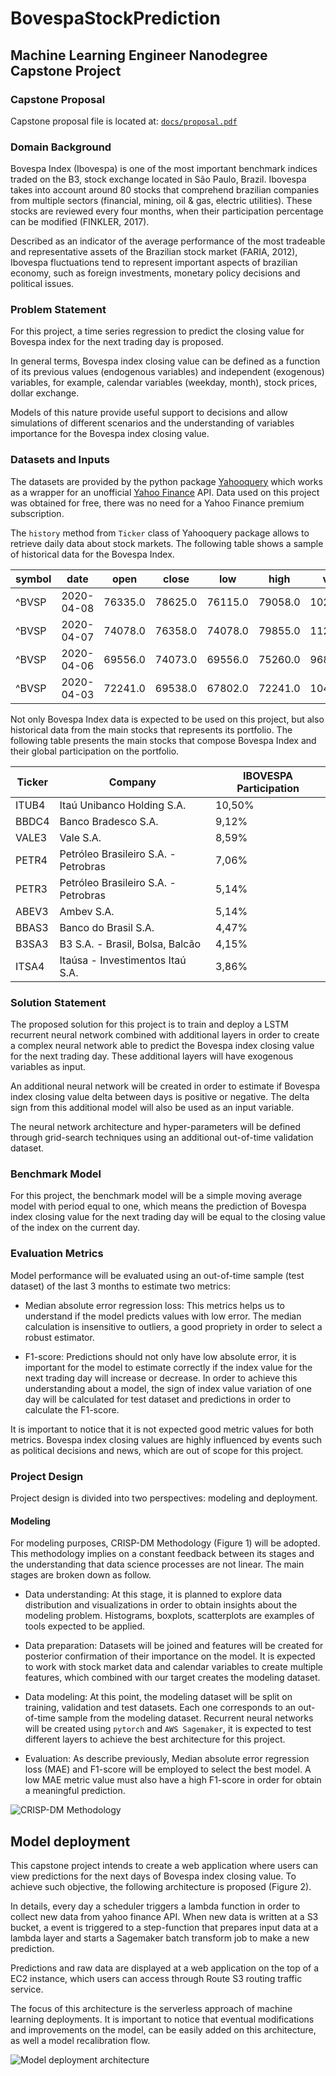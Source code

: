 # BovespaStockPrediction
## Machine Learning Engineer Nanodegree Capstone Project

### Capstone Proposal

Capstone proposal file is located at: [`docs/proposal.pdf`](https://github.com/adelmofilho/BovespaStockPrediction/blob/main/docs/proposal.pdf)

### Domain Background

Bovespa Index (Ibovespa) is one of the most important benchmark indices traded on the B3, stock exchange located in São Paulo, Brazil. Ibovespa takes into account around 80 stocks that comprehend brazilian companies from multiple sectors (financial, mining, oil & gas, electric utilities). These stocks are reviewed every four months, when their participation percentage can be modified (FINKLER, 2017).

Described as an indicator of the average performance of the most tradeable and representative assets of the Brazilian stock market (FARIA, 2012), Ibovespa fluctuations tend to represent important aspects of brazilian economy, such as foreign investments, monetary policy decisions and political issues.

### Problem Statement

For this project, a time series regression to predict the closing value for Bovespa index for the next trading day is proposed. 

In general terms, Bovespa index closing value can be defined as a function of its previous values (endogenous variables) and independent (exogenous) variables, for example, calendar variables (weekday, month), stock prices, dollar exchange.

Models of this nature provide useful support to decisions and allow simulations of different scenarios and the understanding of variables importance for the Bovespa index closing value.

### Datasets and Inputs

The datasets are provided by the python package [Yahooquery](https://yahooquery.dpguthrie.com/) which works as a wrapper for an unofficial [Yahoo Finance](https://finance.yahoo.com/) API. Data used on this project was obtained for free, there was no need for a Yahoo Finance premium subscription.

The `history` method from `Ticker` class of Yahooquery package allows to retrieve daily data about stock markets. The following table shows a sample of historical data for the Bovespa Index.


| symbol | date       | open    | close   | low     | high    | volume     |
|--------|------------|---------|---------|---------|---------|------------|
| ^BVSP  | 2020-04-08 | 76335.0 | 78625.0 | 76115.0 | 79058.0 | 10206300.0 |
| ^BVSP  | 2020-04-07 | 74078.0 | 76358.0 | 74078.0 | 79855.0 | 11286500.0 |
| ^BVSP  | 2020-04-06 | 69556.0 | 74073.0 | 69556.0 | 75260.0 | 9685400.0  |
| ^BVSP  | 2020-04-03 | 72241.0 | 69538.0 | 67802.0 | 72241.0 | 10411300.0 |

Not only Bovespa Index data is expected to be used on this project, but also historical data from the main stocks that represents its portfolio. The following table presents the main stocks that compose Bovespa Index and their global participation on the portfolio.

| Ticker | Company                              | IBOVESPA Participation |
|--------|--------------------------------------|------------------------|
| ITUB4  | Itaú Unibanco Holding S.A.           | 10,50%                 |
| BBDC4  | Banco Bradesco S.A.                  | 9,12%                  |
| VALE3  | Vale S.A.                            | 8,59%                  |
| PETR4  | Petróleo Brasileiro S.A. - Petrobras | 7,06%                  |
| PETR3  | Petróleo Brasileiro S.A. - Petrobras | 5,14%                  |
| ABEV3  | Ambev S.A.                           | 5,14%                  |
| BBAS3  | Banco do Brasil S.A.                 | 4,47%                  |
| B3SA3  | B3 S.A. - Brasil, Bolsa, Balcão      | 4,15%                  |
| ITSA4  | Itaúsa - Investimentos Itaú S.A.     | 3,86%                  |


### Solution Statement

The proposed solution for this project is to train and deploy a LSTM recurrent neural network combined with additional layers in order to create a complex neural network able to predict the Bovespa index closing value for the next trading day. These additional layers will have exogenous variables as input.

An additional neural network will be created in order to estimate if Bovespa index closing value delta between days is positive or negative. The delta sign from this additional model will also be used as an input variable.

The neural network architecture and hyper-parameters will be defined through grid-search techniques using an additional out-of-time validation dataset.

### Benchmark Model

For this project, the benchmark model will be a simple moving average model with period equal to one, which means the prediction of Bovespa index closing value for the next trading day will be equal to the closing value of the index on the current day.

### Evaluation Metrics

Model performance will be evaluated using an out-of-time sample (test dataset) of the last 3 months to estimate two metrics: 

- Median absolute error regression loss: This metrics helps us to understand if the model predicts values with low error. The median calculation is insensitive to outliers, a good propriety in order to select a robust estimator.

- F1-score: Predictions should not only have low absolute error, it is important for the model to estimate correctly if the index value for the next trading day will increase or decrease. In order to achieve this understanding about a model, the sign of index value variation of one day will be calculated for test dataset and predictions in order to calculate the F1-score.

It is important to notice that it is not expected good metric values for both metrics. Bovespa index closing values are highly influenced by events such as political decisions and news, which are out of scope for this project.

### Project Design

Project design is divided into two perspectives: modeling and deployment.

#### Modeling

For modeling purposes, CRISP-DM Methodology (Figure 1) will be adopted. This methodology implies on a constant feedback between its stages and the understanding that data science processes are not linear. The main stages are broken down as follow.

- Data understanding: At this stage, it is planned to explore data distribution and visualizations in order to obtain insights about the modeling problem. Histograms, boxplots, scatterplots are examples of tools expected to be applied.

- Data preparation: Datasets will be joined and features will be created for posterior confirmation of their importance on the model. It is expected to work with stock market data and calendar variables to create multiple features, which combined with our target creates the modeling dataset.

- Data modeling: At this point, the modeling dataset will be split on training, validation and test datasets. Each one corresponds to an out-of-time sample from the modeling dataset. Recurrent neural networks will be created using `pytorch` and `AWS Sagemaker`, it is expected to test different layers to achieve the best architecture for this project.

- Evaluation: As describe previously, Median absolute error regression loss (MAE) and F1-score will be employed to select the best model. A low MAE metric value must also have a high F1-score in order for obtain a meaningful prediction.

![CRISP-DM Methodology](https://smartvision-me.com/wp-content/uploads/2019/08/crisp-dm.png)


## Model deployment

This capstone project intends to create a web application where users can view predictions for the next days of Bovespa index closing value. To achieve such objective, the following architecture is proposed (Figure 2).

In details, every day a scheduler triggers a lambda function in order to collect new data from yahoo finance API. When new data is written at a S3 bucket, a event is triggered to a step-function that prepares input data at a lambda layer and starts a Sagemaker batch transform job to make a new prediction.

Predictions and raw data are displayed at a web application on the top of a EC2 instance, which users can access through Route S3 routing traffic service.

The focus of this architecture is the serverless approach of machine learning deployments. It is important to notice that eventual modifications and improvements on the model, can be easily added on this architecture, as well a model recalibration flow.

![Model deployment architecture](https://i.imgur.com/v0vAtBf.png)